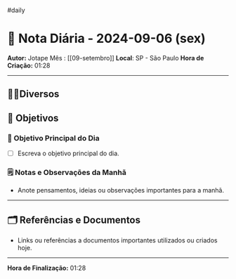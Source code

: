 #daily
# 📅 Nota Diária - 2024-09-06 (sex)

**Autor:** Jotape
Mês : [[09-setembro]]
**Local**: SP - São Paulo
**Hora de Criação:** 01:28

---
## 🤝🏻Diversos

## 🌄 Objetivos
### 🎯 Objetivo Principal do Dia
- [ ] Escreva o objetivo principal do dia.

### 🗒️ Notas e Observações da Manhã
- Anote pensamentos, ideias ou observações importantes para a manhã.
---
## 🗂️ Referências e Documentos
- Links ou referências a documentos importantes utilizados ou criados hoje.

---

**Hora de Finalização:** 01:28
